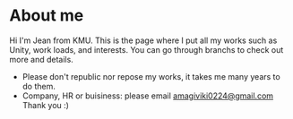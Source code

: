 # About me
Hi I'm Jean from KMU. This is the page where I put all my works such as Unity, work loads, and interests.
You can go through branchs to check out more and details.
* Please don't republic nor repose my works, it takes me many years to do them.
* Company, HR or buisiness: please email amagiviki0224@gmail.com
Thank you :)
